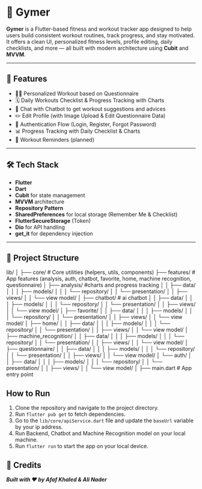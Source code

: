# 💪 Gymer

**Gymer** is a Flutter-based fitness and workout tracker app designed to help users build consistent workout routines, track progress, and stay motivated. It offers a clean UI, personalized fitness levels, profile editing, daily checklists, and more — all built with modern architecture using **Cubit** and **MVVM**.

---

## 🚀 Features

- 🏋️‍♂️ Personalized Workout based on Questionnaire
- 🗓️ Daily Workouts Checklist & Progress Tracking with Charts
- 🧠 Chat with Chatbot to get workout suggestions and advices
- ✏️ Edit Profile (with Image Upload & Edit Questionnaire Data)
- 🔐 Authentication Flow (Login, Register, Forgot Password)
- 📊 Progress Tracking with Daily Checklist & Charts
- 🔔 Workout Reminders (planned)

---

## 🛠️ Tech Stack

- **Flutter**
- **Dart**
- **Cubit** for state management
- **MVVM** architecture
- **Repository Pattern**
- **SharedPreferences** for local storage (Remember Me & Checklist)
- **FlutterSecureStorage** (Token)
- **Dio** for API handling
- **get_it** for dependency injection

---

## 📁 Project Structure
lib/
│
├── core/ # Core utilities (helpers, utils, components)
├── features/ # App features (analysis, auth, chatbot, favorite, home, machine recognition, questionnaire)
│ ├── analysis/ #charts and progress tracking
│ │ ├── data/
│ │ │ ├── models/
│ │ │ └── repository/
│ │ └── presentation/
│ │   ├── views/
│ │   └── view model/
│ ├── chatbot/ # ai chatbot
│ │ ├── data/
│ │ │ ├── models/
│ │ │ └── repository/
│ │ └── presentation/
│ │   ├── views/
│ │   └── view model/
│ ├── favorite/
│ │ ├── data/
│ │ │ ├── models/
│ │ │ └── repository/
│ │ └── presentation/
│ │   ├── views/
│ │   └── view model/
│ ├── home/ 
│ │ ├── data/
│ │ │ ├── models/
│ │ │ └── repository/
│ │ └── presentation/
│ │   ├── views/
│ │   └── view model/
│ ├── machine_recognition/
│ │ ├── data/
│ │ │ ├── models/
│ │ │ └── repository/
│ │ └── presentation/
│ │   ├── views/
│ │   └── view model/
│ ├── questionnaire/
│ │ ├── data/
│ │ │ ├── models/
│ │ │ └── repository/
│ │ └── presentation/
│ │   ├── views/
│ │   └── view model/
│ └── auth/
│ │ ├── data/
│ │ │ ├── models/
│ │ │ └── repository/
│ │ └── presentation/
│ │   ├── views/
│ │   └── view model/
│
├── main.dart # App entry point

## How to Run

1. Clone the repository and navigate to the project directory.
2. Run `flutter pub get` to fetch dependencies.
3. Go to the `lib/core/apiService.dart` file and update the `baseUrl` variable by your ip address.
4. Run Backend, Chatbot and Machine Recognition model on your local machine.
5. Run `flutter run` to start the app on your local device.

## 🙌 Credits

_**Built with ❤️ by Afaf Khaled & Ali Nader**_